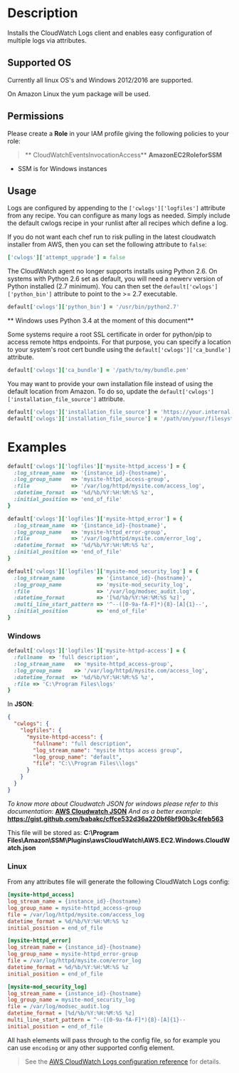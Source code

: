 # Description

Installs the CloudWatch Logs client and enables easy configuration of multiple
logs via attributes.

## Supported OS

Currently all linux OS's and Windows 2012/2016 are supported.

On Amazon Linux the yum package will be used.

## Permissions

Please create a **Role** in your IAM profile giving the following policies to your role:
>** CloudWatchEventsInvocationAccess**
>**AmazonEC2RoleforSSM**
* SSM is for Windows instances

## Usage

Logs are configured by appending to the `['cwlogs']['logfiles']` attribute from
any recipe.  You can configure as many logs as needed.  Simply include the
default cwlogs recipe in your runlist after all recipes which define a log.

If you do not want each chef run to risk pulling in the latest cloudwatch
installer from AWS, then you can set the following attribute to `false`:

```ruby
['cwlogs']['attempt_upgrade'] = false
```

The CloudWatch agent no longer supports installs using Python 2.6. On systems with Python 2.6 set as default, you will need a newerv version of Python installed (2.7 minimum). You can then set the `default['cwlogs']['python_bin']` attribute to point to the >= 2.7 executable.

 ```ruby
 default['cwlogs']['python_bin'] = '/usr/bin/python2.7'
 ```
** Windows uses Python 3.4 at the moment of this document**

 Some systems require a root SSL certificate in order for python/pip to access remote https endpoints. For that purpose, you can specify a location to your system's root cert bundle using the `default['cwlogs']['ca_bundle']` attribute.

 ```ruby
 default['cwlogs']['ca_bundle'] = '/path/to/my/bundle.pem'
 ```

 You may want to provide your own installation file instead of using the default location from Amazon. To do so, update the `default['cwlogs']['installation_file_source']` attribute.

 ```ruby
 default['cwlogs']['installation_file_source'] = 'https://your.internal.domain.org/path/to/installer.py'
 default['cwlogs']['installation_file_source'] = '/path/on/your/filesystem'
 ```


# Examples

```ruby
default['cwlogs']['logfiles']['mysite-httpd_access'] = {
  :log_stream_name  => '{instance_id}-{hostname}',
  :log_group_name   => 'mysite-httpd_access-group',
  :file             => '/var/log/httpd/mysite.com/access_log',
  :datetime_format  => '%d/%b/%Y:%H:%M:%S %z',
  :initial_position => 'end_of_file'
}

default['cwlogs']['logfiles']['mysite-httpd_error'] = {
  :log_stream_name  => '{instance_id}-{hostname}',
  :log_group_name   => 'mysite-httpd_error-group',
  :file             => '/var/log/httpd/mysite.com/error_log',
  :datetime_format  => '%d/%b/%Y:%H:%M:%S %z',
  :initial_position => 'end_of_file'
}

default['cwlogs']['logfiles']['mysite-mod_security_log'] = {
  :log_stream_name          => '{instance_id}-{hostname}',
  :log_group_name           => 'mysite-mod_security_log',
  :file                     => '/var/log/modsec_audit.log',
  :datetime_format          => '[%d/%b/%Y:%H:%M:%S %z]',
  :multi_line_start_pattern => '^--([0-9a-fA-F]*){8}-[A]{1}--',
  :initial_position         => 'end_of_file'
}
```

### Windows

```ruby
default['cwlogs']['logfiles']['mysite-httpd-access'] = {
  :fullname  => 'full description',
  :log_stream_name   => 'mysite-httpd_access-group',
  :log_group_name    => '/var/log/httpd/mysite.com/access_log',
  :datetime_format  => '%d/%b/%Y:%H:%M:%S %z',
  :file => 'C:\Program Files\logs'
}
```
In **JSON**:
```json
{
  "cwlogs": {
    "logfiles": {
      "mysite-httpd-access": {
	    "fullname": "full description",
	    "log_stream_name": "mysite https access group",
	    "log_group_name": "default",
	    "file": "C:\\Program Files\\logs"
	  }
    }
  }
}
```
*To know more about Cloudwatch JSON for windows please refer to this documentation*: **[AWS Cloudwatch JSON](http://docs.aws.amazon.com/AmazonCloudWatch/latest/logs/FilterAndPatternSyntax.html "AWS Cloudwatch JSON")**
*And as a better example*: **https://gist.github.com/babakc/cffce532d36a220bf6bf90b3c4feb563**

This file will be stored as: **C:\Program Files\Amazon\SSM\Plugins\awsCloudWatch\AWS.EC2.Windows.CloudWatch.json**


### Linux

From any attributes file will generate the following CloudWatch Logs config:

```ini
[mysite-httpd_access]
log_stream_name = {instance_id}-{hostname}
log_group_name = mysite-httpd_access-group
file = /var/log/httpd/mysite.com/access_log
datetime_format = %d/%b/%Y:%H:%M:%S %z
initial_position = end_of_file

[mysite-httpd_error]
log_stream_name = {instance_id}-{hostname}
log_group_name = mysite-httpd_error-group
file = /var/log/httpd/mysite.com/error_log
datetime_format = %d/%b/%Y:%H:%M:%S %z
initial_position = end_of_file

[mysite-mod_security_log]
log_stream_name = {instance_id}-{hostname}
log_group_name = mysite-mod_security_log
file = /var/log/modsec_audit.log
datetime_format = [%d/%b/%Y:%H:%M:%S %z]
multi_line_start_pattern = ^--([0-9a-fA-F]*){8}-[A]{1}--
initial_position = end_of_file
```

All hash elements will pass through to the config file, so for example you can
use `encoding` or any other supported config element.

> See the [AWS CloudWatch Logs configuration reference][1] for details.

[1]: http://docs.aws.amazon.com/AmazonCloudWatch/latest/DeveloperGuide/AgentReference.html
